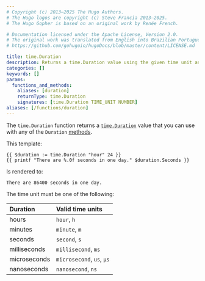 ```yaml
---
# Copyright (c) 2013–2025 The Hugo Authors.
# The Hugo logos are copyright (c) Steve Francia 2013–2025.
# The Hugo Gopher is based on an original work by Renée French.

# Documentation licensed under the Apache License, Version 2.0.
# The original work was translated from English into Brazilian Portuguese.
# https://github.com/gohugoio/hugoDocs/blob/master/content/LICENSE.md

title: time.Duration
description: Returns a time.Duration value using the given time unit and number.
categories: []
keywords: []
params:
  functions_and_methods:
    aliases: [duration]
    returnType: time.Duration
    signatures: [time.Duration TIME_UNIT NUMBER]
aliases: [/functions/duration]
---
```


The `time.Duration` function returns a [`time.Duration`] value that you can use with any of the `Duration` [methods].

This template:

```go-html-template
{{ $duration := time.Duration "hour" 24 }}
{{ printf "There are %.0f seconds in one day." $duration.Seconds }}
```

Is rendered to:

```text
There are 86400 seconds in one day.
```

The time unit must be one of the following:

Duration|Valid time units
:--|:--
hours|`hour`, `h`
minutes|`minute`, `m`
seconds|`second`, `s`
milliseconds|`millisecond`, `ms`
microseconds|`microsecond`, `us`, `µs`
nanoseconds|`nanosecond`, `ns`

[`time.Duration`]: https://pkg.go.dev/time#Duration
[methods]: /methods/duration/

